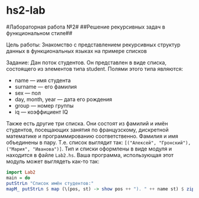 hs2-lab
=======

#Лабораторная работа №2#
##Решение рекурсивных задач в функциональном стиле##

Цель работы: Знакомство с представлением рекурсивных структур данных в функциональных языках на примере списков

Задание: Дан поток студентов. Он представлен в виде списка, состоящего из элементов типа student. Полями этого типа являются:

- name — имя студента
- surname — его фамилия
- sex — пол
- day, month, year — дата его рождения
- group — номер группы
- iq — коэффициент IQ

Также есть другие три списка. Они состоят из фамилий и имён студентов, посещающих занятия по французскому, дискретной математике и
программированию соответственно. Фамилия и имя объединены в пару. Т.е. список выглядит так: ```[("Алексей", "Гронский"), ("Мария", "Иванова")]```.
Тип и списки оформлены в виде модуля и находится в файле ```Lab2.hs```. Ваша программа, использующая этот модуль может выглядеть как-то так:

``` haskell
import Lab2
main = do
putStrLn "Список имён студентов:"
mapM_ putStrLn $ map (\(pos, st) -> show pos ++ "). " ++ name st) $ zip [1..] students
```
